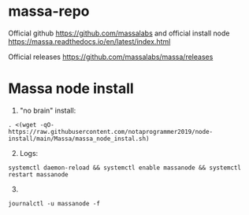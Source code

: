 # massa-repo

Official github https://github.com/massalabs and official install node https://massa.readthedocs.io/en/latest/index.html

Official releases https://github.com/massalabs/massa/releases

# Massa node install

   1. "no brain" install:
   
    . <(wget -qO- https://raw.githubusercontent.com/notaprogrammer2019/node-install/main/Massa/massa_node_instal.sh)
        
   2. Logs: 
   
    systemctl daemon-reload && systemctl enable massanode && systemctl restart massanode

   3.
   
    journalctl -u massanode -f
